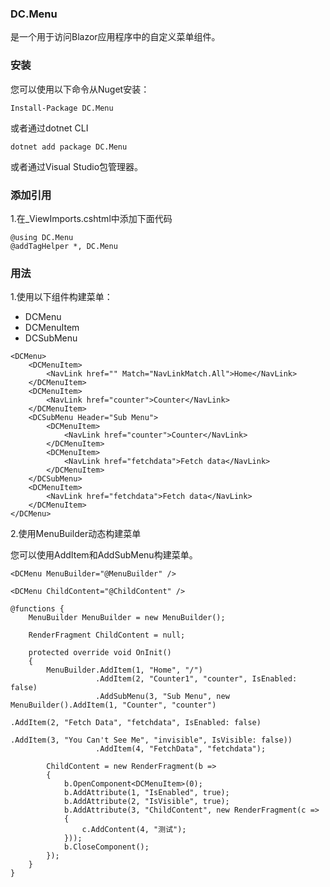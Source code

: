 ###  **DC.Menu** 

是一个用于访问Blazor应用程序中的自定义菜单组件。

###  **安装** 

您可以使用以下命令从Nuget安装：

```
Install-Package DC.Menu
```

或者通过dotnet CLI

```
dotnet add package DC.Menu
```

或者通过Visual Studio包管理器。

###  **添加引用** 

1.在_ViewImports.cshtml中添加下面代码

```
@using DC.Menu
@addTagHelper *, DC.Menu
```

###  **用法**

1.使用以下组件构建菜单：
- DCMenu
- DCMenuItem
- DCSubMenu

```
<DCMenu>
    <DCMenuItem>
        <NavLink href="" Match="NavLinkMatch.All">Home</NavLink>
    </DCMenuItem>
    <DCMenuItem>
        <NavLink href="counter">Counter</NavLink>
    </DCMenuItem>
    <DCSubMenu Header="Sub Menu">
        <DCMenuItem>
            <NavLink href="counter">Counter</NavLink>
        </DCMenuItem>
        <DCMenuItem>
            <NavLink href="fetchdata">Fetch data</NavLink>
        </DCMenuItem>
    </DCSubMenu>
    <DCMenuItem>
        <NavLink href="fetchdata">Fetch data</NavLink>
    </DCMenuItem>
</DCMenu>
```

2.使用MenuBuilder动态构建菜单

您可以使用AddItem和AddSubMenu构建菜单。

```
<DCMenu MenuBuilder="@MenuBuilder" />

<DCMenu ChildContent="@ChildContent" />

@functions {
    MenuBuilder MenuBuilder = new MenuBuilder();

    RenderFragment ChildContent = null;

    protected override void OnInit()
    {
        MenuBuilder.AddItem(1, "Home", "/")
                   .AddItem(2, "Counter1", "counter", IsEnabled: false)
                   .AddSubMenu(3, "Sub Menu", new MenuBuilder().AddItem(1, "Counter", "counter")
                                                               .AddItem(2, "Fetch Data", "fetchdata", IsEnabled: false)
                                                               .AddItem(3, "You Can't See Me", "invisible", IsVisible: false))
                   .AddItem(4, "FetchData", "fetchdata");

        ChildContent = new RenderFragment(b =>
        {
            b.OpenComponent<DCMenuItem>(0);
            b.AddAttribute(1, "IsEnabled", true);
            b.AddAttribute(2, "IsVisible", true);
            b.AddAttribute(3, "ChildContent", new RenderFragment(c =>
            {
                c.AddContent(4, "测试");
            }));
            b.CloseComponent();
        });
    }
}
```